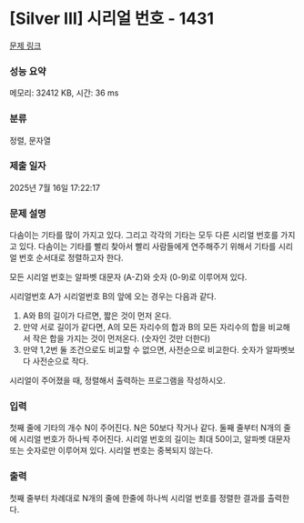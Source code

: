 # [Silver III] 시리얼 번호 - 1431 

[문제 링크](https://www.acmicpc.net/problem/1431) 

### 성능 요약

메모리: 32412 KB, 시간: 36 ms

### 분류

정렬, 문자열

### 제출 일자

2025년 7월 16일 17:22:17

### 문제 설명

<p>다솜이는 기타를 많이 가지고 있다. 그리고 각각의 기타는 모두 다른 시리얼 번호를 가지고 있다. 다솜이는 기타를 빨리 찾아서 빨리 사람들에게 연주해주기 위해서 기타를 시리얼 번호 순서대로 정렬하고자 한다.</p>

<p>모든 시리얼 번호는 알파벳 대문자 (A-Z)와 숫자 (0-9)로 이루어져 있다.</p>

<p>시리얼번호 A가 시리얼번호 B의 앞에 오는 경우는 다음과 같다.</p>

<ol>
	<li>A와 B의 길이가 다르면, 짧은 것이 먼저 온다.</li>
	<li>만약 서로 길이가 같다면, A의 모든 자리수의 합과 B의 모든 자리수의 합을 비교해서 작은 합을 가지는 것이 먼저온다. (숫자인 것만 더한다)</li>
	<li>만약 1,2번 둘 조건으로도 비교할 수 없으면, 사전순으로 비교한다. 숫자가 알파벳보다 사전순으로 작다.</li>
</ol>

<p>시리얼이 주어졌을 때, 정렬해서 출력하는 프로그램을 작성하시오.</p>

### 입력 

 <p>첫째 줄에 기타의 개수 N이 주어진다. N은 50보다 작거나 같다. 둘째 줄부터 N개의 줄에 시리얼 번호가 하나씩 주어진다. 시리얼 번호의 길이는 최대 50이고, 알파벳 대문자 또는 숫자로만 이루어져 있다. 시리얼 번호는 중복되지 않는다.</p>

### 출력 

 <p>첫째 줄부터 차례대로 N개의 줄에 한줄에 하나씩 시리얼 번호를 정렬한 결과를 출력한다.</p>

